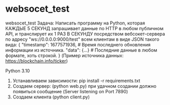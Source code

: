 # websocet_test
websocet_test
Задача:
Написать программу на Python, которая КАЖДЫЕ 5 СЕКУНД запрашивает данные по HTTP в любом публичном API, и транслирует их 1 РАЗ В СЕКУНДУ посредством вебсокет-сервера по адресу "ws://0.0.0.0:9000/test" всем клиентам в виде JSON такого вида:
{
"timestamp": 1677571936,  # Время последнего обновления информации из источника.
"data": {...}   # Последние данные в любом формате, хоть строкой.
}
(Пример источника данных: https://blockchain.info/ticker)

Python 3.10
1. Устанавливаем зависимости: pip install -r requirements.txt 
2. Создаем сервер: (python web.py) при удачном создании должно появиться сообщение (Server listening on Port 7890)
3. Создаем клиента (python client.py)
